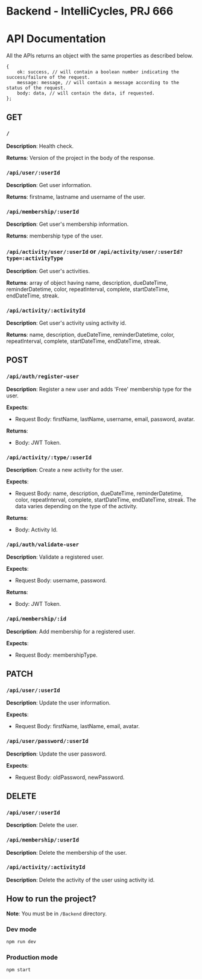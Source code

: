 # Backend - IntelliCycles, PRJ 666

# API Documentation

All the APIs returns an object with the same properties as described below.

```
{
    ok: success, // will contain a boolean number indicating the success/failure of the request.
    message: message, // will contain a message according to the status of the request.
    body: data, // will contain the data, if requested.
};
```

## GET

### `/`

**Description**: Health check.

**Returns**: Version of the project in the body of the response.

### `/api/user/:userId`

**Description**: Get user information.

**Returns**: firstname, lastname and username of the user.

### `/api/membership/:userId`

**Description**: Get user's membership information.

**Returns**: membership type of the user.

### `/api/activity/user/:userId` or `/api/activity/user/:userId?type=:activityType`

**Description**: Get user's activities.

**Returns**: array of object having name, description, dueDateTime, reminderDatetime, color, repeatInterval, complete, startDateTime, endDateTime, streak.

### `/api/activity/:activityId`

**Description**: Get user's activity using activity id.

**Returns**: name, description, dueDateTime, reminderDatetime, color, repeatInterval, complete, startDateTime, endDateTime, streak.

## POST

### `/api/auth/register-user`

**Description**: Register a new user and adds 'Free' membership type for the user.

**Expects**:

- Request Body: firstName, lastName, username, email, password, avatar.

**Returns**:

- Body: JWT Token.

### `/api/activity/:type/:userId`

**Description**: Create a new activity for the user.

**Expects**:

- Request Body: name, description, dueDateTime, reminderDatetime, color, repeatInterval, complete, startDateTime, endDateTime, streak. The data varies depending on the type of the activity.

**Returns**:

- Body: Activity Id.

### `/api/auth/validate-user`

**Description**: Validate a registered user.

**Expects**:

- Request Body: username, password.

**Returns**:

- Body: JWT Token.

### `/api/membership/:id`

**Description**: Add membership for a registered user.

**Expects**:

- Request Body: membershipType.

## PATCH

### `/api/user/:userId`

**Description**: Update the user information.

**Expects**:

- Request Body: firstName, lastName, email, avatar.

### `/api/user/password/:userId`

**Description**: Update the user password.

**Expects**:

- Request Body: oldPassword, newPassword.

## DELETE

### `/api/user/:userId`

**Description**: Delete the user.

### `/api/membership/:userId`

**Description**: Delete the membership of the user.

### `/api/activity/:activityId`

**Description**: Delete the activity of the user using activity id.

## How to run the project?

**Note**: You must be in `/Backend` directory.

### Dev mode

```bash
npm run dev
```

### Production mode

```bash
npm start
```
